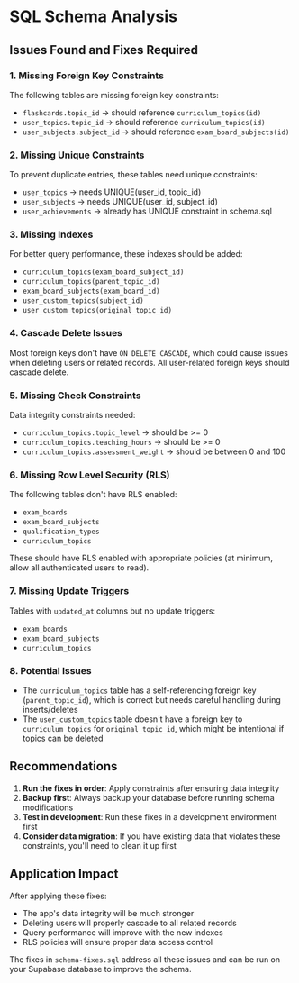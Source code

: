 # SQL Schema Analysis

## Issues Found and Fixes Required

### 1. **Missing Foreign Key Constraints**
The following tables are missing foreign key constraints:
- `flashcards.topic_id` → should reference `curriculum_topics(id)`
- `user_topics.topic_id` → should reference `curriculum_topics(id)`
- `user_subjects.subject_id` → should reference `exam_board_subjects(id)`

### 2. **Missing Unique Constraints**
To prevent duplicate entries, these tables need unique constraints:
- `user_topics` → needs UNIQUE(user_id, topic_id)
- `user_subjects` → needs UNIQUE(user_id, subject_id)
- `user_achievements` → already has UNIQUE constraint in schema.sql

### 3. **Missing Indexes**
For better query performance, these indexes should be added:
- `curriculum_topics(exam_board_subject_id)`
- `curriculum_topics(parent_topic_id)`
- `exam_board_subjects(exam_board_id)`
- `user_custom_topics(subject_id)`
- `user_custom_topics(original_topic_id)`

### 4. **Cascade Delete Issues**
Most foreign keys don't have `ON DELETE CASCADE`, which could cause issues when deleting users or related records. All user-related foreign keys should cascade delete.

### 5. **Missing Check Constraints**
Data integrity constraints needed:
- `curriculum_topics.topic_level` → should be >= 0
- `curriculum_topics.teaching_hours` → should be >= 0
- `curriculum_topics.assessment_weight` → should be between 0 and 100

### 6. **Missing Row Level Security (RLS)**
The following tables don't have RLS enabled:
- `exam_boards`
- `exam_board_subjects`
- `qualification_types`
- `curriculum_topics`

These should have RLS enabled with appropriate policies (at minimum, allow all authenticated users to read).

### 7. **Missing Update Triggers**
Tables with `updated_at` columns but no update triggers:
- `exam_boards`
- `exam_board_subjects`
- `curriculum_topics`

### 8. **Potential Issues**
- The `curriculum_topics` table has a self-referencing foreign key (`parent_topic_id`), which is correct but needs careful handling during inserts/deletes
- The `user_custom_topics` table doesn't have a foreign key to `curriculum_topics` for `original_topic_id`, which might be intentional if topics can be deleted

## Recommendations

1. **Run the fixes in order**: Apply constraints after ensuring data integrity
2. **Backup first**: Always backup your database before running schema modifications
3. **Test in development**: Run these fixes in a development environment first
4. **Consider data migration**: If you have existing data that violates these constraints, you'll need to clean it up first

## Application Impact

After applying these fixes:
- The app's data integrity will be much stronger
- Deleting users will properly cascade to all related records
- Query performance will improve with the new indexes
- RLS policies will ensure proper data access control

The fixes in `schema-fixes.sql` address all these issues and can be run on your Supabase database to improve the schema. 